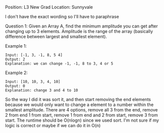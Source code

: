 Position: L3 New Grad
Location: Sunnyvale

I don't have the exact wording so I'll have to paraphrase

Question 1:
Given an Array A, find the minimum amplitude you can get after changing up to 3 elements. Amplitude is the range of the array (basically difference between largest and smallest element).

Example 1:
```
Input: [-1, 3, -1, 8, 5 4]
Output: 2
Explanation: we can change -1, -1, 8 to 3, 4 or 5
```
Example 2:
```
Input: [10, 10, 3, 4, 10]
Output: 0
Explanation: change 3 and 4 to 10
```
So the way I did it was sort it, and then start removing the end elements because we would only want to change a element to a number within the smallest amplitude. There are 4 options, remove all 3 from the end, remove 2 from end 1 from start, remove 1 from end and 2 from start, remove 3 from start. The runtime should be O(nlogn) since we used sort. I'm not sure if my logic is correct or maybe if we can do it in O(n)

